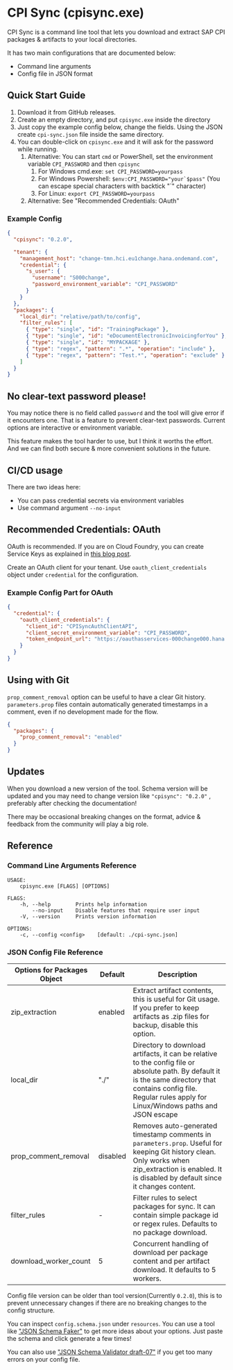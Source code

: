 # CPI Sync (cpisync.exe)

CPI Sync is a command line tool that lets you download and extract SAP CPI packages & artifacts to your local directories.

It has two main configurations that are documented below:

- Command line arguments
- Config file in JSON format

## Quick Start Guide

1. Download it from GitHub releases.
2. Create an empty directory, and put `cpisync.exe` inside the directory
3. Just copy the example config below, change the fields. Using the JSON create `cpi-sync.json` file inside the same directory.
4. You can double-click on `cpisync.exe` and it will ask for the password while running.
   1. Alternative: You can start `cmd` or PowerShell, set the environment variable `CPI_PASSWORD` and then `cpisync`
      1. For Windows cmd.exe: `set CPI_PASSWORD=yourpass`
      2. For Windows Powershell: `` $env:CPI_PASSWORD="your`$pass" `` (You can escape special characters with backtick "`" character)
      3. For Linux: `export CPI_PASSWORD=yourpass`
   2. Alternative: See "Recommended Credentials: OAuth"

### Example Config

```json
{
  "cpisync": "0.2.0",

  "tenant": {
    "management_host": "change-tmn.hci.eu1change.hana.ondemand.com",
    "credential": {
      "s_user": {
        "username": "S000change",
        "password_environment_variable": "CPI_PASSWORD"
      }
    }
  },
  "packages": {
    "local_dir": "relative/path/to/config",
    "filter_rules": [
      { "type": "single", "id": "TrainingPackage" },
      { "type": "single", "id": "eDocumentElectronicInvoicingforYou" },
      { "type": "single", "id": "MYPACKAGE" },
      { "type": "regex", "pattern": ".*", "operation": "include" },
      { "type": "regex", "pattern": "Test.*", "operation": "exclude" }
    ]
  }
}
```

## No clear-text password please!

You may notice there is no field called `password` and the tool will give error if it encounters one. That is a feature to prevent clear-text passwords. Current options are interactive or environment variable.

This feature makes the tool harder to use, but I think it worths the effort. And we can find both secure & more convenient solutions in the future.

## CI/CD usage

There are two ideas here:

- You can pass credential secrets via environment variables
- Use command argument `--no-input`

## Recommended Credentials: OAuth

OAuth is recommended. If you are on Cloud Foundry, you can create Service Keys as explained in [this blog post](https://blogs.sap.com/2021/07/13/using-cloud-integration-apis-with-tools-on-cloud-foundry-creating-a-service-key/).

Create an OAuth client for your tenant. Use `oauth_client_credentials` object under `credential` for the configuration.

### Example Config Part for OAuth

```json
{
  "credential": {
    "oauth_client_credentials": {
      "client_id": "CPISyncAuthClientAPI",
      "client_secret_environment_variable": "CPI_PASSWORD",
      "token_endpoint_url": "https://oauthasservices-000change000.hana.ondemand.com/oauth2/api/v1/token"
    }
  }
}
```

## Using with Git

`prop_comment_removal` option can be useful to have a clear Git history. `parameters.prop` files contain automatically generated timestamps in a comment, even if no development made for the flow.

```json
{
  "packages": {
    "prop_comment_removal": "enabled"
  }
}
```

## Updates

When you download a new version of the tool. Schema version will be updated and you may need to change version like `"cpisync": "0.2.0"` , preferably after checking the documentation!

There may be occasional breaking changes on the format, advice & feedback from the community will play a big role.

## Reference

### Command Line Arguments Reference

```
USAGE:
    cpisync.exe [FLAGS] [OPTIONS]

FLAGS:
    -h, --help        Prints help information
        --no-input    Disable features that require user input
    -V, --version     Prints version information

OPTIONS:
    -c, --config <config>    [default: ./cpi-sync.json]
```

### JSON Config File Reference

| Options for Packages Object | Default  | Description                                                                                                                                                                                                         |
| --------------------------- | -------- | ------------------------------------------------------------------------------------------------------------------------------------------------------------------------------------------------------------------- |
| zip_extraction              | enabled  | Extract artifact contents, this is useful for Git usage. If you prefer to keep artifacts as .zip files for backup, disable this option.                                                                             |
| local_dir                   | "./"     | Directory to download artifacts, it can be relative to the config file or absolute path. By default it is the same directory that contains config file. Regular rules apply for Linux/Windows paths and JSON escape |
| prop_comment_removal        | disabled | Removes auto-generated timestamp comments in `parameters.prop`. Useful for keeping Git history clean. Only works when zip_extraction is enabled. It is disabled by default since it changes content.                |
| filter_rules                | -        | Filter rules to select packages for sync. It can contain simple package id or regex rules. Defaults to no package download.                                                                                         |
| download_worker_count       | 5        | Concurrent handling of download per package content and per artifact download. It defaults to 5 workers.                                                                                                            |

Config file version can be older than tool version(Currently `0.2.0`), this is to prevent unnecessary changes if there are no breaking changes to the config structure.

You can inspect `config.schema.json` under `resources`. You can use a tool like ["JSON Schema Faker"](https://json-schema-faker.js.org/) to get more ideas about your options. Just paste the schema and click generate a few times!

You can also use ["JSON Schema Validator draft-07"](https://jsonschemalint.com/#!/version/draft-07/markup/json) if you get too many errors on your config file.
